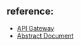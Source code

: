 ## reference:

- [API Gateway](https://java-design-patterns.com/patterns/api-gateway/)
- [Abstract Document](https://java-design-patterns.com/patterns/abstract-document/)
